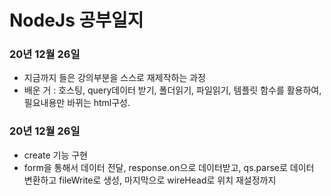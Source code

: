 # NodeJs 공부일지

### 20년 12월 26일

- 지금까지 들은 강의부분을 스스로 재제작하는 과정
- 배운 거 : 호스팅, query데이터 받기, 폴더읽기, 파일읽기, 템플릿 함수를 활용하여, 필요내용만 바뀌는 html구성.

### 20년 12월 26일

- create 기능 구현
- form을 통해서 데이터 전달, response.on으로 데이터받고, qs.parse로 데이터 변환하고 fileWrite로 생성, 마지막으로 wireHead로 위치 재설정까지
